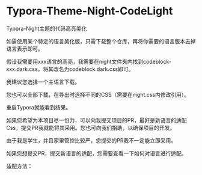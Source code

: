 # Typora-Theme-Night-CodeLight
Typora-Night主题的代码高亮美化

如需使用某个特定的语言美化版，只需下载整个仓库，再将你需要的语言版本去掉语言表示即可。

假设我需要用xxx语言的高亮，我需要在night文件夹内找到codeblock-xxx.dark.css，将其改名为codeblock.dark.css即可。

我建议您选择一个主语言下载。

您也可以全部下载，在导出时选择不同的CSS（需要在night.css内修改引用）。

重启Typora就能看到结果。

如果您希望为本项目尽一份力，可以向我提交项目的PR，最好是新语言的适配Css，提交PR我就能将其采用。您也可向我们捐助，以确保项目的开发。

由于我是学生，并且家里管控比较严，您提交的PR我不一定能立即采用。

如果您想提交PR，提交新语言的适配，您需要查看一下如何对语言进行适配。

适配方法：

